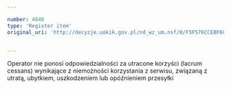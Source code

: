 ```yaml
---

number: 4848
type: 'Register item'
original_uri: 'http://decyzje.uokik.gov.pl/nd_wz_um.nsf/0/F5F576CCEBF6C737C1257B89002EFD27?OpenDocument'


---
```


Operator nie ponosi odpowiedzialności za utracone korzyści (lacrum cessans) wynikające z niemożności korzystania z serwisu, związaną z utratą, ubytkiem, uszkodzeniem lub opóźnieniem przesyłki
